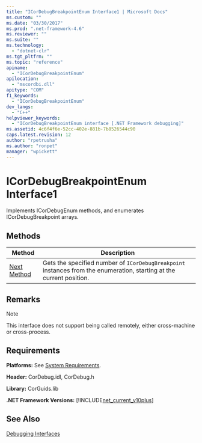 ```yaml
---
title: "ICorDebugBreakpointEnum Interface1 | Microsoft Docs"
ms.custom: ""
ms.date: "03/30/2017"
ms.prod: ".net-framework-4.6"
ms.reviewer: ""
ms.suite: ""
ms.technology: 
  - "dotnet-clr"
ms.tgt_pltfrm: ""
ms.topic: "reference"
apiname: 
  - "ICorDebugBreakpointEnum"
apilocation: 
  - "mscordbi.dll"
apitype: "COM"
f1_keywords: 
  - "ICorDebugBreakpointEnum"
dev_langs: 
  - "C++"
helpviewer_keywords: 
  - "ICorDebugBreakpointEnum interface [.NET Framework debugging]"
ms.assetid: 4c6f4f6e-52cc-402e-881b-7b8526544c90
caps.latest.revision: 12
author: "rpetrusha"
ms.author: "ronpet"
manager: "wpickett"
---
```

# ICorDebugBreakpointEnum Interface1
Implements ICorDebugEnum methods, and enumerates ICorDebugBreakpoint arrays.  
  
## Methods  
  
|Method|Description|  
|------------|-----------------|  
|[Next Method](../../../../docs/framework/unmanaged-api/debugging/icordebugbreakpointenum-next-method.md)|Gets the specified number of `ICorDebugBreakpoint` instances from the enumeration, starting at the current position.|  
  
## Remarks  
  
> [!NOTE]
>  This interface does not support being called remotely, either cross-machine or cross-process.  
  
## Requirements  
 **Platforms:** See [System Requirements](../../../../docs/framework/getting-started/system-requirements.md).  
  
 **Header:** CorDebug.idl, CorDebug.h  
  
 **Library:** CorGuids.lib  
  
 **.NET Framework Versions:** [!INCLUDE[net_current_v10plus](../../../../includes/net-current-v10plus-md.md)]  
  
## See Also  
 [Debugging Interfaces](../../../../docs/framework/unmanaged-api/debugging/debugging-interfaces.md)